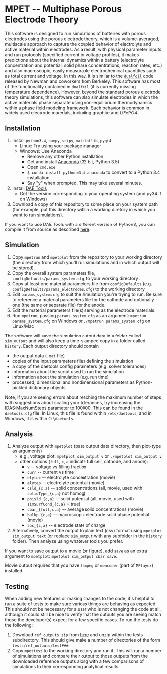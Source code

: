 # MPET -- Multiphase Porous Electrode Theory

This software is designed to run simulations of batteries with porous electrodes using the porous
electrode theory, which is a volume-averaged, multiscale approach to capture the coupled behavior
of electrolyte and active material within electrodes. As a result, with physical parameter inputs
and run protocols (specified current or voltage profiles), it makes predictions about the internal
dynamics within a battery (electrolyte concentration and potential, solid phase concentrations,
reaction rates, etc.) and also macroscopic, easily measurable electrochemical quantities such as
total current and voltage. In this way, it is similar to the
[`dualfoil`](http://www.cchem.berkeley.edu/jsngrp/fortran.html) code released by Newman and coworkers
from Berkeley. This software has most of the functionality contained in `dualfoil` (it is currently
missing temperature dependence). However, beyond the standard porous electrode theory
simulations, this software can also simulate electrodes in which the active materials phase
separate using non-equilibrium thermodynamics within a phase field modeling framework. Such
behavior is common in widely used electrode materials, including graphite and LiFePO4.

## Installation

1.  Install `python3.4`, `numpy`, `scipy`, `matplotlib`, `pyqt4`
    - Linux: Try using your package manager
    - Windows: Use Anaconda
      - Remove any other Python installation
      - Get and install [Anaconda](https://www.continuum.io/downloads) (32 bit, Python 3.5)
      - Open `cmd.exe`
      - `$ conda install python=3.4 anaconda` to convert to a Python 3.4 installation
      - Say "y" when prompted. This may take several minutes.
2.  Install [DAE Tools](https://sourceforge.net/projects/daetools/files/1.4.0)
    - Get the version corresponding to your operating system (and py34 if on Windows)
3.  Download a copy of this repository to some place on your system path (for example, put this
    directory within a working diretory in which you want to run simulations).

If you want to use DAE Tools with a different version of Python3, you can compile it from source as
described [here](http://daetools.com/docs/getting_daetools.html).

## Simulation

1.  Copy `mpetrun` and `mpetplot` from the repository to your working directory (the directory from
    which you'll run simulations and in which output will be stored).
2.  Copy the overall system parameters file,
    `configDefaults/params_system.cfg`, to your working directory .
3.  Copy at least one material parameters file from `configDefaults`
    (e.g. `configDefaults/params_electrodes.cfg`) to the working directory
4.  Edit `params_system.cfg` to suit the simulation you're trying to run. Be
    sure to reference a material parameters file for the cathode and
    optionally one (the same or separate file) for the anode.
5.  Edit the material parameters file(s) serving as the electrode
    materials.
6.  Run `mpetrun`, passing `params_system.cfg` as an argument:
    `mpetrun params_system.cfg` on Windows or `./mpetrun params_system.cfg` on Linux/Mac

The software will save the simulation output data in a folder called `sim_output` and will also
keep a time-stamped copy in a folder called `history`. Each output directory should contain
- the output data (`.mat` file)
- copies of the input parameters files defining the simulation
- a copy of the daetools config parameters (e.g. solver tolerances)
- information about the script used to run the simulation
- information about the simulation (e.g. run time)
- processed, dimensional and nondimensional parameters as
  Python-pickled dictionary objects

Note, if you are seeing errors about reaching the maximum number of steps with suggestions about
scaling your tolerances, try increasing the IDAS:MaxNumSteps parameter to 100000. This can be found
in the `daetools.cfg` file. In Linux, this file is found within `/etc/daetools`, and in Windows, it
is within `C:\daetools`.

## Analysis

1.  Analyze output with `mpetplot` (pass output data directory, then
    plot-type as arguments)
    - e.g., voltage plot: `mpetplot sim_output v` or `./mpetplot sim_output v`
    - other options (`full`, `c`, `a` indicate full cell, cathode, and anode):
      - `v` -- voltage vs filling fraction
      - `curr` -- current vs time
      - `elytec` -- electrolyte concentration (movie)
      - `elytep` -- electrolyte potential (movie)
      - `csld_{c,a}` -- solid concentrations (all, movie, used with `solidType_{c,a}` not homog)
      - `phisld_{c,a}` -- solid potential (all, movie, used with `simSurfCond_{c,a}` = true)
      - `cbar_{full,c,a}` -- average solid concentrations (movie)
      - `bulkp_{c,a}` -- macroscopic electrode solid phase potential (movie)
      - `soc_{c,a}` -- electrode state of charge
2.  Alternatively, convert the output to plain text (csv) format using
    `mpetplot sim_output text` (or replace `sim_output` with
    any subfolder in the `history` folder). Then analyze using whatever
    tools you prefer.

If you want to save output to a movie (or figure), add `save` as an extra
argument to `mpetplot`: `mpetplot sim_output cbar save`.

Movie output requires that you have `ffmpeg` or `mencoder` (part of
`MPlayer`) installed.

## Testing

When adding new features or making changes to the code, it's helpful
to run a suite of tests to make sure various things are behaving as
expected. This should not be necessary for a user who is not changing
the code at all, although it could still be nice to verify that the
outputs you are seeing match those the developer(s) expect for a few
specific cases. To run the tests do the following:

1. Download `ref_outputs.zip` from
   [here](http://mit.edu/smithrb/www/ref_outputs.zip) and unzip within
   the tests subdirectory. This should give make a number of
   directories of the form `tests/ref_outputs/test###`.
2. Copy `mpettest` to the working directory and run it. This will
   run a number of simulations and compare their output to those
   outputs from the downloaded reference outputs along with a few
   comparisons of simulations to their corresponding analytical
   results.
